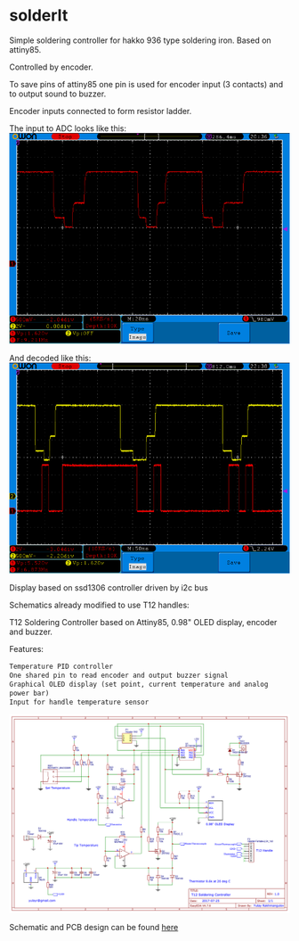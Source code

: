 # solderIt
Simple soldering controller for hakko 936 type soldering iron. Based on attiny85.

Controlled by encoder.

To save pins of attiny85 one pin is used for encoder input (3 contacts) and to output sound to buzzer.

Encoder inputs connected to form resistor ladder.

The input to ADC looks like this:
![Coded input to ADC](https://github.com/cppBaddy/solderIt/blob/main/ADC_coded_rotary.png?raw=true)

And decoded like this:
![Coded input and decoded signal](https://github.com/cppBaddy/solderIt/blob/main/ADC_decoded.png?raw=true)

Display based on ssd1306 controller driven by i2c bus


Schematics already modified to use T12 handles:

T12 Soldering Controller based on Attiny85, 0.98" OLED display, encoder and buzzer.

Features:

    Temperature PID controller
    One shared pin to read encoder and output buzzer signal
    Graphical OLED display (set point, current temperature and analog power bar)
    Input for handle temperature sensor

![solderIt schematics](https://github.com/CppBaddy/solderIt/blob/main/schematics.png?raw=true)

Schematic and PCB design can be found [here](https://easyeda.com/Yulay/Simple_Soldering_Controller-6bac2e98d4c44ddf9c34261973521047) 
